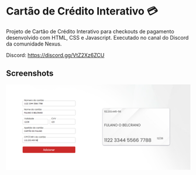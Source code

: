 
# Cartão de Crédito Interativo 💳

Projeto de Cartão de Crédito Interativo para checkouts de pagamento desenvolvido com HTML, CSS e Javascript. 
Executado no canal do Discord da comunidade Nexus.

Discord:
https://discord.gg/VtZ2Xz6ZCU


## Screenshots

![App Screenshot](assets/images/screenshot1.png)


